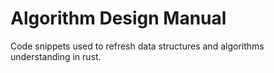 # Algorithm Design Manual

Code snippets used to refresh data structures and algorithms understanding in rust.
